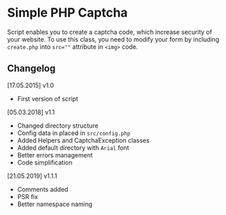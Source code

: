 # Simple PHP Captcha 

Script enables you to create a captcha code, which increase security of your website.
To use this class, you need to modify your form by including `create.php` into `src=""` attribute in `<img>` code.

## Changelog

[17.05.2015] v1.0
* First version of script

[05.03.2018] v1.1
* Changed directory structure
* Config data in placed in `src/config.php`
* Added Helpers and CaptchaException classes
* Added default directory with `Arial` font
* Better errors management
* Code simplification

[21.05.2019] v1.1.1
* Comments added
* PSR fix
* Better namespace naming